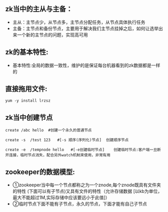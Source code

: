 ##  zk当中的主从与主备：  ##
- 主从：主节点少，从节点多，主节点分配任务，从节点具体执行任务
- 主备：主节点和备份节点，主要用于解决我们主节点挂掉之后，如何让选举出来一个新的主节点的问题，实现高可用

## zk的基本特性: ##
- 基本特性:全局的数据一致性，维护的是保证每台机器看到的zk数据都是一样的

## 直接拖用文件: ##
    yum -y install lrzsz

## zk当中创建节点 ##
    create /abc hello  #创建一个永久的普通节点

	create -s  /test 123   #[-s 顺序(序列化)节点]  创建顺序节点

	create -e  /tempnode hello   #[-e创建临时节点]    创建临时节点:客户端一旦断开连接，临时节点消失，配合另外watch机制来使用，非常有用
 
##  zookeeper的数据模型: ##
- ①zookeeper当中每一个节点都称之为一个znode,每个znode既具有文件夹的特性
 (下面可以有子节点)又具有文件的特性（允许存储数据     [以kb为单位，最大不能超过1M,实际存储中应该要远小于此值]）
- ②临时节点下面不能有子节点，永久的节点，下面才能有自己子节点
